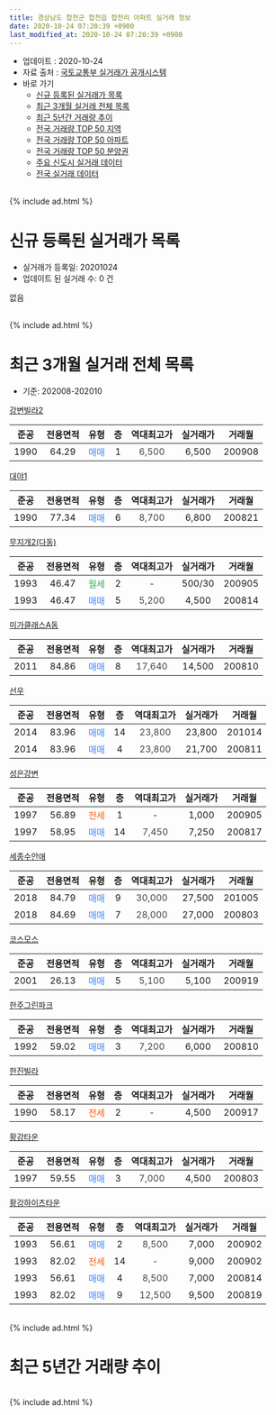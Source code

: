 ```yaml
---
title: 경상남도 합천군 합천읍 합천리 아파트 실거래 정보
date: 2020-10-24 07:20:39 +0900
last_modified_at: 2020-10-24 07:20:39 +0900
---
```


* 업데이트 : 2020-10-24
* 자료 출처 : [국토교통부 실거래가 공개시스템](http://rt.molit.go.kr)
* 바로 가기
    * [신규 등록된 실거래가 목록](#신규-등록된-실거래가-목록)
    * [최근 3개월 실거래 전체 목록](#최근-3개월-실거래-전체-목록)
    * [최근 5년간 거래량 추이](#최근-5년간-거래량-추이)
    * [전국 거래량 TOP 50 지역](https://inasie.github.io/apt-trade-info/최근-3개월-전국에서-가장-거래가-많이-발생한-지역)
    * [전국 거래량 TOP 50 아파트](https://inasie.github.io/apt-trade-info/최근-3개월-전국에서-가장-거래가-많이-발생한-아파트)
    * [전국 거래량 TOP 50 분양권](https://inasie.github.io/apt-trade-info/최근-3개월-전국에서-가장-거래가-많이-발생한-분양권)
    * [주요 신도시 실거래 데이터](https://inasie.github.io/apt-trade-info/주요-신도시)
    * [전국 실거래 데이터](https://inasie.github.io/apt-trade-info/전국)
<br>
{% include ad.html %}
<br>

# 신규 등록된 실거래가 목록
* 실거래가 등록일: 20201024
* 업데이트 된 실거래 수: 0 건

없음

<br>
{% include ad.html %}
<br>

# 최근 3개월 실거래 전체 목록
* 기준: 202008-202010


[강변빌라2](https://search.naver.com/search.naver?query=%EA%B2%BD%EC%83%81%EB%82%A8%EB%8F%84+%ED%95%A9%EC%B2%9C%EA%B5%B0+%ED%95%A9%EC%B2%9C%EC%9D%8D+%ED%95%A9%EC%B2%9C%EB%A6%AC+%EA%B0%95%EB%B3%80%EB%B9%8C%EB%9D%BC2)

|준공|전용면적|유형|층|역대최고가|실거래가|거래월|
|:---:|:---:|:---:|:---:|:---:|:---:|:---:|
|1990|64.29|<span style="color:#4285f3">매매</span>|1|<span style="color:#444444">6,500</span>|6,500|200908|

[대야1](https://search.naver.com/search.naver?query=%EA%B2%BD%EC%83%81%EB%82%A8%EB%8F%84+%ED%95%A9%EC%B2%9C%EA%B5%B0+%ED%95%A9%EC%B2%9C%EC%9D%8D+%ED%95%A9%EC%B2%9C%EB%A6%AC+%EB%8C%80%EC%95%BC1)

|준공|전용면적|유형|층|역대최고가|실거래가|거래월|
|:---:|:---:|:---:|:---:|:---:|:---:|:---:|
|1990|77.34|<span style="color:#4285f3">매매</span>|6|<span style="color:#444444">8,700</span>|6,800|200821|

[무지개2(다동)](https://search.naver.com/search.naver?query=%EA%B2%BD%EC%83%81%EB%82%A8%EB%8F%84+%ED%95%A9%EC%B2%9C%EA%B5%B0+%ED%95%A9%EC%B2%9C%EC%9D%8D+%ED%95%A9%EC%B2%9C%EB%A6%AC+%EB%AC%B4%EC%A7%80%EA%B0%9C2%28%EB%8B%A4%EB%8F%99%29)

|준공|전용면적|유형|층|역대최고가|실거래가|거래월|
|:---:|:---:|:---:|:---:|:---:|:---:|:---:|
|1993|46.47|<span style="color:#34a853">월세</span>|2|<span style="color:#444444">-</span>|500/30|200905|
|1993|46.47|<span style="color:#4285f3">매매</span>|5|<span style="color:#444444">5,200</span>|4,500|200814|

[미가클래스A동](https://search.naver.com/search.naver?query=%EA%B2%BD%EC%83%81%EB%82%A8%EB%8F%84+%ED%95%A9%EC%B2%9C%EA%B5%B0+%ED%95%A9%EC%B2%9C%EC%9D%8D+%ED%95%A9%EC%B2%9C%EB%A6%AC+%EB%AF%B8%EA%B0%80%ED%81%B4%EB%9E%98%EC%8A%A4A%EB%8F%99)

|준공|전용면적|유형|층|역대최고가|실거래가|거래월|
|:---:|:---:|:---:|:---:|:---:|:---:|:---:|
|2011|84.86|<span style="color:#4285f3">매매</span>|8|<span style="color:#444444">17,640</span>|14,500|200810|

[선우](https://search.naver.com/search.naver?query=%EA%B2%BD%EC%83%81%EB%82%A8%EB%8F%84+%ED%95%A9%EC%B2%9C%EA%B5%B0+%ED%95%A9%EC%B2%9C%EC%9D%8D+%ED%95%A9%EC%B2%9C%EB%A6%AC+%EC%84%A0%EC%9A%B0)

|준공|전용면적|유형|층|역대최고가|실거래가|거래월|
|:---:|:---:|:---:|:---:|:---:|:---:|:---:|
|2014|83.96|<span style="color:#4285f3">매매</span>|14|<span style="color:#444444">23,800</span>|23,800|201014|
|2014|83.96|<span style="color:#4285f3">매매</span>|4|<span style="color:#444444">23,800</span>|21,700|200811|

[성은강변](https://search.naver.com/search.naver?query=%EA%B2%BD%EC%83%81%EB%82%A8%EB%8F%84+%ED%95%A9%EC%B2%9C%EA%B5%B0+%ED%95%A9%EC%B2%9C%EC%9D%8D+%ED%95%A9%EC%B2%9C%EB%A6%AC+%EC%84%B1%EC%9D%80%EA%B0%95%EB%B3%80)

|준공|전용면적|유형|층|역대최고가|실거래가|거래월|
|:---:|:---:|:---:|:---:|:---:|:---:|:---:|
|1997|56.89|<span style="color:#ff5a00">전세</span>|1|<span style="color:#444444">-</span>|1,000|200905|
|1997|58.95|<span style="color:#4285f3">매매</span>|14|<span style="color:#444444">7,450</span>|7,250|200817|

[세종수안애](https://search.naver.com/search.naver?query=%EA%B2%BD%EC%83%81%EB%82%A8%EB%8F%84+%ED%95%A9%EC%B2%9C%EA%B5%B0+%ED%95%A9%EC%B2%9C%EC%9D%8D+%ED%95%A9%EC%B2%9C%EB%A6%AC+%EC%84%B8%EC%A2%85%EC%88%98%EC%95%88%EC%95%A0)

|준공|전용면적|유형|층|역대최고가|실거래가|거래월|
|:---:|:---:|:---:|:---:|:---:|:---:|:---:|
|2018|84.79|<span style="color:#4285f3">매매</span>|9|<span style="color:#444444">30,000</span>|27,500|201005|
|2018|84.69|<span style="color:#4285f3">매매</span>|7|<span style="color:#444444">28,000</span>|27,000|200803|

[코스모스](https://search.naver.com/search.naver?query=%EA%B2%BD%EC%83%81%EB%82%A8%EB%8F%84+%ED%95%A9%EC%B2%9C%EA%B5%B0+%ED%95%A9%EC%B2%9C%EC%9D%8D+%ED%95%A9%EC%B2%9C%EB%A6%AC+%EC%BD%94%EC%8A%A4%EB%AA%A8%EC%8A%A4)

|준공|전용면적|유형|층|역대최고가|실거래가|거래월|
|:---:|:---:|:---:|:---:|:---:|:---:|:---:|
|2001|26.13|<span style="color:#4285f3">매매</span>|5|<span style="color:#444444">5,100</span>|5,100|200919|

[한주그린파크](https://search.naver.com/search.naver?query=%EA%B2%BD%EC%83%81%EB%82%A8%EB%8F%84+%ED%95%A9%EC%B2%9C%EA%B5%B0+%ED%95%A9%EC%B2%9C%EC%9D%8D+%ED%95%A9%EC%B2%9C%EB%A6%AC+%ED%95%9C%EC%A3%BC%EA%B7%B8%EB%A6%B0%ED%8C%8C%ED%81%AC)

|준공|전용면적|유형|층|역대최고가|실거래가|거래월|
|:---:|:---:|:---:|:---:|:---:|:---:|:---:|
|1992|59.02|<span style="color:#4285f3">매매</span>|3|<span style="color:#444444">7,200</span>|6,000|200810|

[한진빌라](https://search.naver.com/search.naver?query=%EA%B2%BD%EC%83%81%EB%82%A8%EB%8F%84+%ED%95%A9%EC%B2%9C%EA%B5%B0+%ED%95%A9%EC%B2%9C%EC%9D%8D+%ED%95%A9%EC%B2%9C%EB%A6%AC+%ED%95%9C%EC%A7%84%EB%B9%8C%EB%9D%BC)

|준공|전용면적|유형|층|역대최고가|실거래가|거래월|
|:---:|:---:|:---:|:---:|:---:|:---:|:---:|
|1990|58.17|<span style="color:#ff5a00">전세</span>|2|<span style="color:#444444">-</span>|4,500|200917|

[황강타운](https://search.naver.com/search.naver?query=%EA%B2%BD%EC%83%81%EB%82%A8%EB%8F%84+%ED%95%A9%EC%B2%9C%EA%B5%B0+%ED%95%A9%EC%B2%9C%EC%9D%8D+%ED%95%A9%EC%B2%9C%EB%A6%AC+%ED%99%A9%EA%B0%95%ED%83%80%EC%9A%B4)

|준공|전용면적|유형|층|역대최고가|실거래가|거래월|
|:---:|:---:|:---:|:---:|:---:|:---:|:---:|
|1997|59.55|<span style="color:#4285f3">매매</span>|3|<span style="color:#444444">7,000</span>|4,500|200803|

[황강하이츠타운](https://search.naver.com/search.naver?query=%EA%B2%BD%EC%83%81%EB%82%A8%EB%8F%84+%ED%95%A9%EC%B2%9C%EA%B5%B0+%ED%95%A9%EC%B2%9C%EC%9D%8D+%ED%95%A9%EC%B2%9C%EB%A6%AC+%ED%99%A9%EA%B0%95%ED%95%98%EC%9D%B4%EC%B8%A0%ED%83%80%EC%9A%B4)

|준공|전용면적|유형|층|역대최고가|실거래가|거래월|
|:---:|:---:|:---:|:---:|:---:|:---:|:---:|
|1993|56.61|<span style="color:#4285f3">매매</span>|2|<span style="color:#444444">8,500</span>|7,000|200902|
|1993|82.02|<span style="color:#ff5a00">전세</span>|14|<span style="color:#444444">-</span>|9,000|200902|
|1993|56.61|<span style="color:#4285f3">매매</span>|4|<span style="color:#444444">8,500</span>|7,000|200814|
|1993|82.02|<span style="color:#4285f3">매매</span>|9|<span style="color:#444444">12,500</span>|9,500|200819|


<br>
{% include ad.html %}
<br>

# 최근 5년간 거래량 추이


<div style="width:100%;">
    <canvas id="deal_progress" height="200"></canvas>
</div>

<script>
new Chart(document.getElementById("deal_progress"), {
    type: 'line',
    data: {
        labels: ['201510','201511','201512','201601','201602','201603','201604','201605','201606','201607','201608','201609','201610','201611','201612','201701','201702','201703','201704','201705','201706','201707','201708','201709','201710','201711','201712','201801','201802','201803','201804','201805','201806','201807','201808','201809','201810','201811','201812','201901','201902','201903','201904','201905','201906','201907','201908','201909','201910','201911','201912','202001','202002','202003','202004','202005','202006','202007','202008','202009','202010'],
        datasets: [{
            label: '매매',
            pointRadius: 1,
            data: [11, 3, 4, 5, 2, 2, 10, 4, 6, 9, 4, 7, 7, 5, 8, 5, 11, 8, 6, 4, 9, 10, 6, 6, 4, 7, 12, 11, 9, 6, 1, 5, 7, 7, 5, 9, 5, 10, 10, 4, 4, 9, 10, 11, 7, 4, 8, 4, 7, 2, 8, 4, 5, 4, 10, 11, 9, 13, 10, 3, 2],
            borderColor: "rgba(255, 201, 14, 1)",
            backgroundColor: "rgba(255, 201, 14, 0.5)",
            fill: false,
            lineTension: 0
        },{
            label: '전월세',
            pointRadius: 1,
            data: [4, 0, 2, 0, 0, 2, 1, 0, 1, 2, 0, 2, 1, 1, 3, 1, 2, 0, 2, 0, 0, 1, 0, 0, 1, 2, 1, 0, 0, 4, 0, 0, 0, 0, 0, 0, 0, 0, 2, 1, 0, 2, 0, 1, 0, 2, 0, 0, 1, 0, 2, 0, 1, 1, 0, 0, 1, 0, 0, 4, 0],
            borderColor: "rgba(0, 141, 185, 1)",
            backgroundColor: "rgba(0, 141, 185, 0.5)",
            fill: false,
            lineTension: 0
        }
        ]
    },
    options: {
        responsive: true,
        title: {
            display: false
        },
        tooltips: {
            mode: 'index',
            intersect: false
        },
        hover: {
            mode: 'nearest',
            intersect: true
        },
        scales: {
            xAxes: [{
                display: true,
                scaleLabel: {
                    display: true,
                    labelString: '년/월'
                }
            }],
            yAxes: [{
                display: true,
                ticks: {
                    suggestedMin: 0,
                },
                scaleLabel: {
                    display: true,
                    labelString: '실거래 수'
                }
            }]
        }
    }
});

</script>


<br>
{% include ad.html %}
<br>

